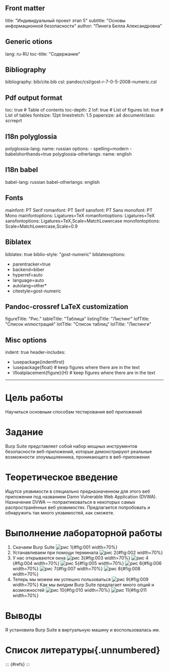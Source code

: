 ## Front matter
title: "Индивидуальный проект этап 5"
subtitle: "Основы информационной безопасности"
author: "Пинега Белла Александровна"

## Generic otions
lang: ru-RU
toc-title: "Содержание"

## Bibliography
bibliography: bib/cite.bib
csl: pandoc/csl/gost-r-7-0-5-2008-numeric.csl

## Pdf output format
toc: true # Table of contents
toc-depth: 2
lof: true # List of figures
lot: true # List of tables
fontsize: 12pt
linestretch: 1.5
papersize: a4
documentclass: scrreprt
## I18n polyglossia
polyglossia-lang:
  name: russian
  options:
	- spelling=modern
	- babelshorthands=true
polyglossia-otherlangs:
  name: english
## I18n babel
babel-lang: russian
babel-otherlangs: english
## Fonts
mainfont: PT Serif
romanfont: PT Serif
sansfont: PT Sans
monofont: PT Mono
mainfontoptions: Ligatures=TeX
romanfontoptions: Ligatures=TeX
sansfontoptions: Ligatures=TeX,Scale=MatchLowercase
monofontoptions: Scale=MatchLowercase,Scale=0.9
## Biblatex
biblatex: true
biblio-style: "gost-numeric"
biblatexoptions:
  - parentracker=true
  - backend=biber
  - hyperref=auto
  - language=auto
  - autolang=other*
  - citestyle=gost-numeric
## Pandoc-crossref LaTeX customization
figureTitle: "Рис."
tableTitle: "Таблица"
listingTitle: "Листинг"
lofTitle: "Список иллюстраций"
lotTitle: "Список таблиц"
lolTitle: "Листинги"
## Misc options
indent: true
header-includes:
  - \usepackage{indentfirst}
  - \usepackage{float} # keep figures where there are in the text
  - \floatplacement{figure}{H} # keep figures where there are in the text
---

# Цель работы

Научиться основным способам тестирования веб приложений

# Задание
Burp Suite представляет собой набор мощных инструментов безопасности веб-приложений, которые демонстрируют реальные возможности злоумышленника, проникающего в веб-приложения

# Теоретическое введение
Ищутся уязвимости в специально предназначенном для этого веб приложении под названием Damn Vulnerable Web Application (DVWA).
    Назначение DVWA — попрактиковаться в некоторых самых распространённых веб уязвимостях.
    Предлагается попробовать и обнаружить так много уязвимостей, как сможете.


# Выполнение лабораторной работы
1. Скачаем Burp Suite 
![рис 1](image/1.png){#fig:001 width=70%}
2. Устанавливаем при помощи терминала
![рис 2](image/2.png){#fig:002 width=70%}
3. У нас открываются окна
![рис 3](image/3.png){#fig:003 width=70%}
![рис 4](image/4.png){#fig:004 width=70%}
![рис 5](image/5.png){#fig:005 width=70%}
![рис 6](image/6.png){#fig:006 width=70%}
![рис 7](image/7.png){#fig:007 width=70%}
![рис 8](image/8.png){#fig:008 width=70%}
4. Теперь мы можем им успешно пользоваться
![рис 9](image/9.png){#fig:009 width=70%}
Как мы вилдим Burp Suite предлагает много опций и возможностей
![рис 10](image/10.png){#fig:010 width=70%}
![рис 11](image/11.png){#fig:011 width=70%}


# Выводы

Я установила Burp Suite в виртуальную машину и воспользовалась им.
# Список литературы{.unnumbered}

::: {#refs}
:::
